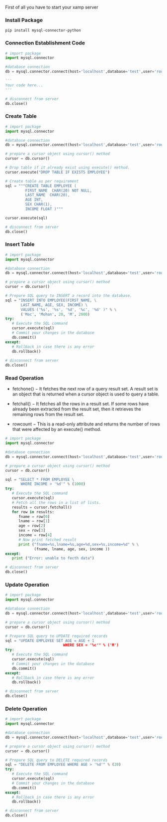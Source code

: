 First of all you have to start your xamp server


### Install Package

```
pip install mysql-connector-python
```

### Connection Establishment Code 

```python
# import package
import mysql.connector

#database connection
db = mysql.connector.connect(host='localhost',database='test',user='root',password='')

'''
Your code here...
'''

# disconnect from server
db.close()

```

### Create Table

```python
# import package
import mysql.connector

#database connection
db = mysql.connector.connect(host='localhost',database='test',user='root',password='')

# prepare a cursor object using cursor() method
cursor = db.cursor()

# Drop table if it already exist using execute() method.
cursor.execute("DROP TABLE IF EXISTS EMPLOYEE")

# Create table as per requirement
sql = """CREATE TABLE EMPLOYEE (
         FIRST_NAME  CHAR(20) NOT NULL,
         LAST_NAME  CHAR(20),
         AGE INT,  
         SEX CHAR(1),
         INCOME FLOAT )"""

cursor.execute(sql)

# disconnect from server
db.close()

```

### Insert Table

```python
# import package
import mysql.connector

#database connection
db = mysql.connector.connect(host='localhost',database='test',user='root',password='')

# prepare a cursor object using cursor() method
cursor = db.cursor()

# Prepare SQL query to INSERT a record into the database.
sql = "INSERT INTO EMPLOYEE(FIRST_NAME, \
       LAST_NAME, AGE, SEX, INCOME) \
       VALUES ('%s', '%s', '%d', '%c', '%d' )" % \
       ('Mac', 'Mohan', 20, 'M', 2000)
try:
   # Execute the SQL command
   cursor.execute(sql)
   # Commit your changes in the database
   db.commit()
except:
   # Rollback in case there is any error
   db.rollback()
   
# disconnect from server
db.close()

```
### Read Operation

* fetchone() − It fetches the next row of a query result set. A result set is an object that is returned when a cursor object is used to query a table.

* fetchall() − It fetches all the rows in a result set. If some rows have already been extracted from the result set, then it retrieves the remaining rows from the result set.

* rowcount − This is a read-only attribute and returns the number of rows that were affected by an execute() method.


```python
# import package
import mysql.connector

#database connection
db = mysql.connector.connect(host='localhost',database='test',user='root',password='')

# prepare a cursor object using cursor() method
cursor = db.cursor()

sql = "SELECT * FROM EMPLOYEE \
       WHERE INCOME > '%d'" % (1000)
try:
   # Execute the SQL command
   cursor.execute(sql)
   # Fetch all the rows in a list of lists.
   results = cursor.fetchall()
   for row in results:
      fname = row[0]
      lname = row[1]
      age = row[2]
      sex = row[3]
      income = row[4]
      # Now print fetched result
      print ("fname=%s,lname=%s,age=%d,sex=%s,income=%d" % \
             (fname, lname, age, sex, income ))
except:
   print ("Error: unable to fecth data")

# disconnect from server
db.close()

```
### Update Operation

```python
# import package
import mysql.connector

#database connection
db = mysql.connector.connect(host='localhost',database='test',user='root',password='')

# prepare a cursor object using cursor() method
cursor = db.cursor()

# Prepare SQL query to UPDATE required records
sql = "UPDATE EMPLOYEE SET AGE = AGE + 1
                          WHERE SEX = '%c'" % ('M')
try:
   # Execute the SQL command
   cursor.execute(sql)
   # Commit your changes in the database
   db.commit()
except:
   # Rollback in case there is any error
   db.rollback()

# disconnect from server
db.close()

```

### Delete Operation

```python
# import package
import mysql.connector

#database connection
db = mysql.connector.connect(host='localhost',database='test',user='root',password='')

# prepare a cursor object using cursor() method
cursor = db.cursor()

# Prepare SQL query to DELETE required records
sql = "DELETE FROM EMPLOYEE WHERE AGE > '%d'" % (20)
try:
   # Execute the SQL command
   cursor.execute(sql)
   # Commit your changes in the database
   db.commit()
except:
   # Rollback in case there is any error
   db.rollback()

# disconnect from server
db.close()

```